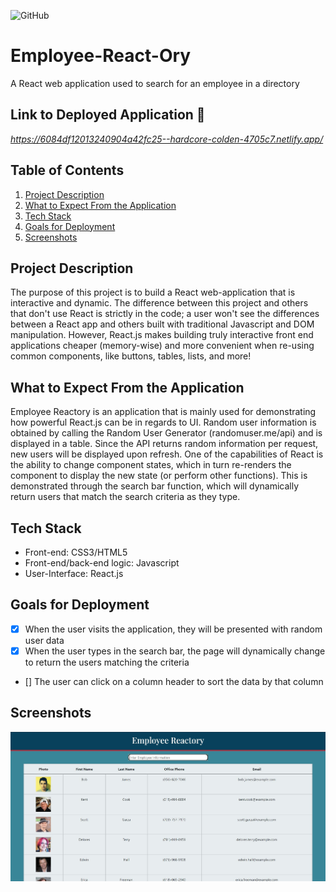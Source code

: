 ![GitHub](https://img.shields.io/github/license/Joeseff6/Employee-React-Ory)
# Employee-React-Ory

A React web application used to search for an employee in a directory
## Link to Deployed Application 🔗

_https://6084df12013240904a42fc25--hardcore-colden-4705c7.netlify.app/_

## Table of Contents

1. [Project Description](#project-description)
2. [What to Expect From the Application](#What-to-Expect-From-the-Application)
3. [Tech Stack](#Tech-Stack)
4. [Goals for Deployment](#Goals-for-Deployment)
5. [Screenshots](#Screenshots)

## Project Description 

The purpose of this project is to build a React web-application that is interactive and dynamic. The difference between this project and others that don't use React is strictly in the code; a user won't see the differences between a React app and others built with traditional Javascript and DOM manipulation. However, React.js makes building truly interactive front end applications cheaper (memory-wise) and more convenient when re-using common components, like buttons, tables, lists, and more!

## What to Expect From the Application

Employee Reactory is an application that is mainly used for demonstrating how powerful React.js can be in regards to UI. Random user information is obtained by calling the Random User Generator (randomuser.me/api) and is displayed in a table. Since the API returns random information per request, new users will be displayed upon refresh. One of the capabilities of React is the ability to change component states, which in turn re-renders the component to display the new state (or perform other functions). This is demonstrated through the search bar function, which will dynamically return users that match the search criteria as they type.

## Tech Stack

* Front-end: CSS3/HTML5
* Front-end/back-end logic: Javascript
* User-Interface: React.js
## Goals for Deployment

- [x] When the user visits the application, they will be presented with random user data
- [x] When the user types in the search bar, the page will dynamically change to return the users matching the criteria
- [] The user can click on a column header to sort the data by that column

## Screenshots
![Homepage of the Employee Reactory app](./assets/Images/Capture1.JPG)
![]()
![]()
